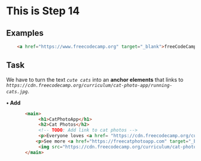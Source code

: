 # This is Step 14

## Examples

```HTML
    <a href="https://www.freecodecamp.org" target="_blank">freeCodeCamp</a>
```

## Task

We have to turn the text *`cute cats`* into an **anchor elements** that links to *`https://cdn.freecodecamp.org/curriculum/cat-photo-app/running-cats.jpg`*.

**• Add**

```HTML
       <main>
            <h1>CatPhotoApp</h1>
            <h2>Cat Photos</h2>
            <!-- TODO: Add link to cat photos -->
            <p>Everyone loves <a href= "https://cdn.freecodecamp.org/curriculum/cat-photo-app/running-cats.jpg">cute cats</a> online!</p> <!-- Added here -->
           <p>See more <a href="https://freecatphotoapp.com" target="_blank">cat photos</a> in our gallery.</p>
            <img src="https://cdn.freecodecamp.org/curriculum/cat-photo-app/relaxing-cat.jpg" alt="A cute orange cat lying on its back">
       </main>
```
